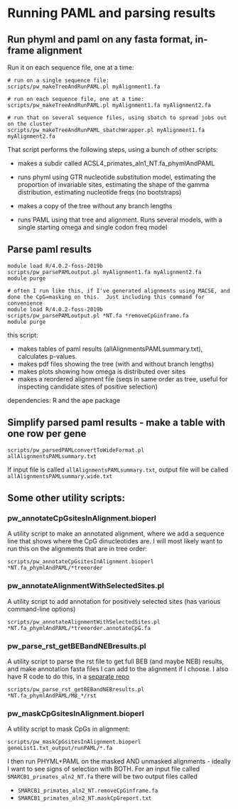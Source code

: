 # Running PAML and parsing results

## Run phyml and paml on any fasta format, in-frame alignment

Run it on each sequence file, one at a time:
```
# run on a single sequence file:
scripts/pw_makeTreeAndRunPAML.pl myAlignment1.fa

# run on each sequence file, one at a time:
scripts/pw_makeTreeAndRunPAML.pl myAlignment1.fa myAlignment2.fa

# run that on several sequence files, using sbatch to spread jobs out on the cluster
scripts/pw_makeTreeAndRunPAML_sbatchWrapper.pl myAlignment1.fa myAlignment2.fa
```

That script performs the following steps, using a bunch of other scripts: 

- makes a subdir called ACSL4_primates_aln1_NT.fa_phymlAndPAML  

- runs phyml using GTR  nucleotide substitution model, estimating the proportion of invariable sites, estimating the shape of the gamma distribution, estimating nucleotide freqs (no bootstraps)  

- makes a copy of the tree without any branch lengths  

- runs PAML using that tree and alignment.   Runs several models, with a single starting omega and single codon freq model


## Parse paml results

```
module load R/4.0.2-foss-2019b
scripts/pw_parsePAMLoutput.pl myAlignment1.fa myAlignment2.fa
module purge

# often I run like this, if I've generated alignments using MACSE, and done the CpG=masking on this.  Just including this command for convenience
module load R/4.0.2-foss-2019b
scripts/pw_parsePAMLoutput.pl *NT.fa *removeCpGinframe.fa
module purge
```

this script:
- makes tables of paml results (allAlignmentsPAMLsummary.txt), calculates p-values.  
- makes pdf files showing the tree (with and without branch lengths)  
- makes plots showing how omega is distributed over sites  
- makes a reordered alignment file (seqs in same order as tree, useful for inspecting candidate sites of positive selection)  

dependencies: R and the ape package  



## Simplify parsed paml results - make a table with one row per gene  

```
scripts/pw_parsedPAMLconvertToWideFormat.pl allAlignmentsPAMLsummary.txt
```
If input file is called `allAlignmentsPAMLsummary.txt`, output file will be called `allAlignmentsPAMLsummary.wide.txt  `


## Some other utility scripts: 

### pw_annotateCpGsitesInAlignment.bioperl
A utility script to make an annotated alignment, where we add a sequence line that shows where the CpG dinucleotides are. I will most likely want to run this on the alignments that are in tree order:  
```
scripts/pw_annotateCpGsitesInAlignment.bioperl *NT.fa_phymlAndPAML/*treeorder
```

### pw_annotateAlignmentWithSelectedSites.pl 
A utility script to add annotation for positively selected sites (has various command-line options)
```
scripts/pw_annotateAlignmentWithSelectedSites.pl *NT.fa_phymlAndPAML/*treeorder.annotateCpG.fa
```

### pw_parse_rst_getBEBandNEBresults.pl
A utility script to parse the rst file to get full BEB (and maybe NEB) results, and make annotation fasta files I can add to the alignment if I choose.  I also have R code to do this, in a [separate repo](https://github.com/jayoung/pamlApps)
```
scripts/pw_parse_rst_getBEBandNEBresults.pl *NT.fa_phymlAndPAML/M8_*/rst
```

### pw_maskCpGsitesInAlignment.bioperl
A utility script to mask CpGs in alignment:
```
scripts/pw_maskCpGsitesInAlignment.bioperl geneList1.txt_output/runPAML/*.fa  
```
I then run PHYML+PAML on the masked AND unmasked alignments - ideally I want to see signs of selection with BOTH.  For an input file called `SMARCB1_primates_aln2_NT.fa`  there will be two output files called  
- `SMARCB1_primates_aln2_NT.removeCpGinframe.fa`  
- `SMARCB1_primates_aln2_NT.maskCpGreport.txt`  


